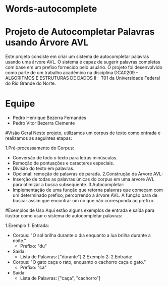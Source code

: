 # Words-autocomplete
# Projeto de Autocompletar Palavras usando Árvore AVL

Este projeto consiste em criar um sistema de autocompletar palavras usando uma árvore AVL. O sistema é capaz de sugerir palavras completas com base em um prefixo fornecido pelo usuário. O projeto foi desenvolvido como parte de um trabalho acadêmico na disciplina DCA0209 - ALGORITMOS E ESTRUTURAS DE DADOS II - T01 da Universidade Federal do Rio Grande do Norte.

# Equipe
- Pedro Henrique Bezerra Fernandes
- Pedro Vitor Bezerra Clemente

#Visão Geral
Neste projeto, utilizamos um corpus de texto como entrada e realizamos as seguintes etapas:

1.Pré-processamento do Corpus:
- Conversão de todo o texto para letras minúsculas.
- Remoção de pontuações e caracteres especiais.
- Divisão do texto em palavras.
- Opcional: remoção de palavras de parada.
2.Construção da Árvore AVL:
- Inserção de todas as palavras únicas do corpus em uma árvore AVL para otimizar a busca subsequente.
3.Autocompletar:
- Implementação de uma função que retorna palavras que começam com um determinado prefixo, percorrendo a árvore AVL. A função para de buscar assim que encontrar um nó que não corresponda ao prefixo.

#Exemplos de Uso
Aqui estão alguns exemplos de entrada e saída para ilustrar como usar o sistema de autocompletar palavras:

1.Exemplo 1:
Entrada:
- Corpus: "O sol brilha durante o dia enquanto a lua brilha durante a noite."
  - Prefixo: "du"
- Saída:
  - Lista de Palavras: ["durante"]
2.Exemplo 2:
2.Entrada:
- Corpus: "O gato caça o rato, enquanto o cachorro caça o gato."
  - Prefixo: "ca"
- Saída:
  - Lista de Palavras: ["caça", "cachorro"]
